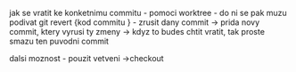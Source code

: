 
jak se vratit ke konketnimu commitu - pomoci worktree - do ni se pak muzu podivat 
git revert {kod commitu } - zrusit dany commit -> prida novy commit, ktery vyrusi ty zmeny
-> kdyz to budes chtit vratit, tak proste smazu ten puvodni commit 

dalsi moznost - pouzit vetveni ->checkout 
